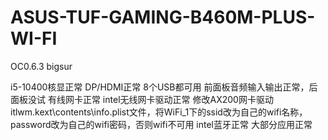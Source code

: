 # ASUS-TUF-GAMING-B460M-PLUS-WI-FI

OC0.6.3 bigsur

i5-10400核显正常
DP/HDMI正常
8个USB都可用
前面板音频输入输出正常，后面板没试
有线网卡正常
intel无线网卡驱动正常   修改AX200网卡驱动itlwm.kext\contents\info.plist文件，将WiFi_1下的ssid改为自己的wifi名称，password改为自己的wifi密码，否则wifi不可用
intel蓝牙正常
大部分应用正常

